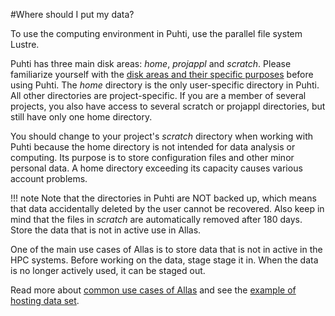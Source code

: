 #Where should I put my data?

To use the computing environment in Puhti, use the parallel file system Lustre.

Puhti has three main disk areas: _home_, _projappl_ and _scratch_. Please familiarize yourself with the [disk areas and their specific purposes](/computing/disk/) before using Puhti. The _home_ directory is the only user-specific directory in Puhti. All other directories are project-specific. If you are a member of several projects, you also have access to several scratch or projappl directories, but still have only one home directory.

You should change to your project's _scratch_ directory when working with Puhti because the home directory is not intended for data analysis or computing. Its purpose is to store configuration files and other minor personal data. A home directory exceeding its capacity causes various account problems.

!!! note
     Note that the directories in Puhti are NOT backed up, which means that data accidentally deleted by the user cannot be recovered. Also keep in mind that the files in _scratch_ are automatically removed after 180 days. Store the data that is not in active use in Allas.

One of the main use cases of Allas is to store data that is not in active in the HPC systems. Before working on the data, stage stage it in. When the data is no longer actively used, it can be staged out. 

Read more about [common use cases of Allas](/data/Allas/using_allas/) and see the [example of hosting data set](/data/Allas/allas_project_example/).


